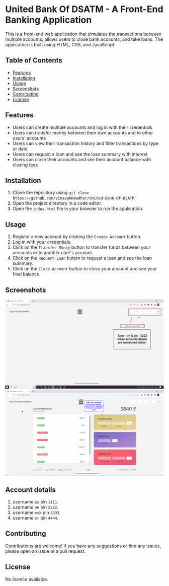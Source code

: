 # United Bank Of DSATM - A Front-End Banking Application

This is a front-end web application that simulates the transactions between multiple accounts, allows users to close bank accounts, and take loans. The application is built using HTML, CSS, and JavaScript. 

## Table of Contents
- [Features](#features)
- [Installation](#installation)
- [Usage](#usage)
- [Screenshots](#screenshots)
- [Contributing](#contributing)
- [License](#license)

## Features

- Users can create multiple accounts and log in with their credentials
- Users can transfer money between their own accounts and to other users' accounts
- Users can view their transaction history and filter transactions by type or date
- Users can request a loan and see the loan summary with interest
- Users can close their accounts and see their account balance with closing fees

## Installation

1. Clone the repository using `git clone https://github.com/VinayakNawdhar/United-Bank-Of-DSATM`.
2. Open the project directory in a code editor.
3. Open the `index.html` file in your browser to run the application.

## Usage

1. Register a new account by clicking the `Create Account` button.
2. Log in with your credentials.
3. Click on the `Transfer Money` button to transfer funds between your accounts or to another user's account.
4. Click on the `Request Loan` button to request a loan and see the loan summary.
5. Click on the `Close Account` button to close your account and see your final balance.

## Screenshots

![Bankist Screenshot 1](/screenshot1.png)
![Bankist Screenshot 2](/screeshot2.png)


## Account details
1. username `ss` pin `1111`.
2. username `vn` pin `2222`.
3. username `vsk` pin `3333`.
4. username `sr` pin `4444`.

## Contributing

Contributions are welcome! If you have any suggestions or find any issues, please open an issue or a pull request.

## License

No licence available.

